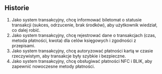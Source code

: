 ## Historie
1. Jako system transakcyjny, chcę informować biletomat o statusie transakcji
(sukces, odrzucenie, brak środków), aby użytkownik wiedział, co dalej robić.
2. Jako system transakcyjny, chcę rejestrować dane o transakcjach (czas,
metoda płatności, kwota) dla celów księgowych i zgodności z przepisami.
3. Jako system transakcyjny, chcę autoryzować płatności kartą w czasie
rzeczywistym, aby transakcje były szybkie i bezpieczne.
4. Jako system transakcyjny, chcę obsługiwać płatności NFC i BLIK, aby zapewnić
nowoczesne metody płatności.
